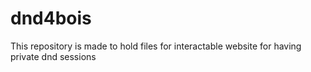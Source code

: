 # dnd4bois
This repository is made to hold files for interactable website for having private dnd sessions
